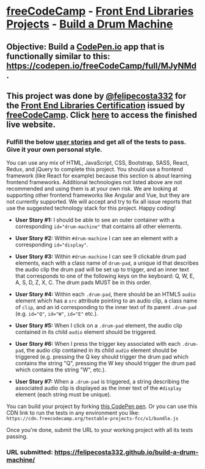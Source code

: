 # [freeCodeCamp](https://www.freecodecamp.org/) - [Front End Libraries Projects](https://www.freecodecamp.org/learn/front-end-libraries/front-end-libraries-projects/) - [Build a Drum Machine](https://www.freecodecamp.org/learn/front-end-libraries/front-end-libraries-projects/build-a-drum-machine)

## **Objective:** Build a [CodePen.io](https://codepen.io/) app that is functionally similar to this: <https://codepen.io/freeCodeCamp/full/MJyNMd>.

## This project was done by [@felipecosta332](https://github.com/felipecosta332) for the [Front End Libraries Certification]() issued by [freeCodeCamp](https://www.freecodecamp.org/). Click [**here**](https://felipecosta332.github.io/build-a-drum-machine/) to access the finished live website.

### Fulfill the below [user stories](https://en.wikipedia.org/wiki/User_story) and get all of the tests to pass. Give it your own personal style.

You can use any mix of HTML, JavaScript, CSS, Bootstrap, SASS, React, Redux, and jQuery to complete this project. You should use a frontend framework (like React for example) because this section is about learning frontend frameworks. Additional technologies not listed above are not recommended and using them is at your own risk. We are looking at supporting other frontend frameworks like Angular and Vue, but they are not currently supported. We will accept and try to fix all issue reports that use the suggested technology stack for this project. Happy coding!

- **User Story #1:** I should be able to see an outer container with a corresponding `id="drum-machine"` that contains all other elements.

- **User Story #2:** Within `#drum-machine` I can see an element with a corresponding `id="display"`.

- **User Story #3:** Within `#drum-machine` I can see 9 clickable drum pad elements, each with a class name of `drum-pad`, a unique id that describes the audio clip the drum pad will be set up to trigger, and an inner text that corresponds to one of the following keys on the keyboard: Q, W, E, A, S, D, Z, X, C. The drum pads MUST be in this order.

- **User Story #4:** Within each `.drum-pad`, there should be an HTML5 `audio` element which has a `src` attribute pointing to an audio clip, a class name of `clip`, and an id corresponding to the inner text of its parent `.drum-pad` (e.g. `id="Q"`, `id="W"`, `id="E"` etc.).

- **User Story #5:** When I click on a `.drum-pad` element, the audio clip contained in its child `audio` element should be triggered.

- **User Story #6:** When I press the trigger key associated with each `.drum-pad`, the audio clip contained in its child `audio` element should be triggered (e.g. pressing the Q key should trigger the drum pad which contains the string "Q", pressing the W key should trigger the drum pad which contains the string "W", etc.).

- **User Story #7:** When a `.drum-pad` is triggered, a string describing the associated audio clip is displayed as the inner text of the `#display` element (each string must be unique).

You can build your project by forking [this CodePen pen](https://codepen.io/freeCodeCamp/pen/MJjpwO). Or you can use this CDN link to run the tests in any environment you like: `https://cdn.freecodecamp.org/testable-projects-fcc/v1/bundle.js`

Once you're done, submit the URL to your working project with all its tests passing.

### **URL submitted:** <https://felipecosta332.github.io/build-a-drum-machine/>
